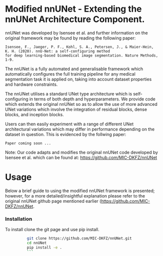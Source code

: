 # Modified nnUNet - Extending the nnUNet Architecture Component.

nnUNet was developed by Isensee et al. and further information on the original framework may be found by reading the following paper:


    Isensee, F., Jaeger, P. F., Kohl, S. A., Petersen, J., & Maier-Hein, K. H. (2020). nnU-Net: a self-configuring method 
    for deep learning-based biomedical image segmentation. Nature Methods, 1-9.
    
The nnUNet is a fully automated and generalisable framework which automatically configures the full training pipeline for any medical segmentation task it is applied on, taking into account dataset properties and hardware constraints.  

The nnUNet utilises a standard UNet type architecture which is self-configuring in terms of both depth and hyperparameters. 
We provide code which extends the original nnUNet so as to allow the use of more advanced UNet variations which involve the integration of residual blocks, dense blocks, and inception blocks. 

Users can then easily experiment with a range of different UNet architectural variations which may differ in performance depending on the dataset in question. This is evidenced by the follwing paper:


    Paper coming soon ...

Note: Our code adapts and modifies the original nnUNet code developed by Isensee et al. which can be found at: https://github.com/MIC-DKFZ/nnUNet


# Usage

Below a brief guide to using the modified nnUNet framework is presented; however, for a more detailed/insightful explanation please refer to the original nnUNet github page mentioned earlier (https://github.com/MIC-DKFZ/nnUNet.

### Installation

To install clone the git page and use pip install. 
```bash
          git clone https://github.com/MIC-DKFZ/nnUNet.git
          cd nnUNet
          pip install -e .
          ```
